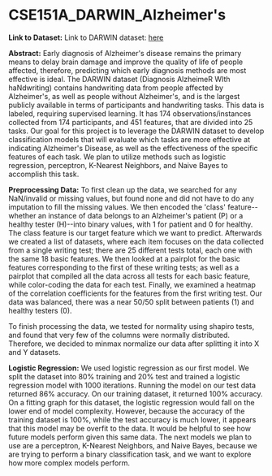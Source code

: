 # CSE151A_DARWIN_Alzheimer's

__Link to Dataset:__
Link to DARWIN dataset: [here](https://archive.ics.uci.edu/dataset/732/darwin)

__Abstract:__
Early diagnosis of Alzheimer's disease remains the primary means to delay brain damage and improve the quality of life of people affected, therefore, predicting which early diagnosis methods are most effective is ideal. The DARWIN dataset (Diagnosis AlzheimeR WIth haNdwriting) contains handwriting data from people affected by Alzheimer's, as well as people without Alzheimer's, and is the largest publicly available in terms of participants and handwriting tasks. This data is labeled, requiring supervised learning. It has 174 observations/instances collected from 174 participants, and 451 features, that are divided into 25 tasks. Our goal for this project is to leverage the DARWIN dataset to develop classification models that will evaluate which tasks are more effective at indicating Alzheimer's Disease, as well as the effectiveness of the specific features of each task. We plan to utilize methods such as logistic regression, perceptron, K-Nearest Neighbors, and Naive Bayes to accomplish this task. 

__Preprocessing Data:__
To first clean up the data, we searched for any NaN/invalid or missing values, but found none and did not have to do any imputation to fill the missing values. We then encoded the 'class' feature--whether an instance of data belongs to an Alzheimer's patient (P) or a healthy tester (H)--into binary values, with 1 for patient and 0 for healthy. The class feature is our target feature which we want to predict. Afterwards we created a list of datasets, where each item focuses on the data collected from a single writing test; there are 25 different tests total, each one with the same 18 basic features. We then looked at a pairplot for the basic features corresponding to the first of these writing tests; as well as a pairplot that compiled all the data across all tests for each basic feature, while color-coding the data for each test. Finally, we examined a heatmap of the correlation coefficients for the features from the first writing test. Our data was balanced, there was a near 50/50 split between patients (1) and healthy testers (0). 

To finish processing the data, we tested for normality using shapiro tests, and found that very few of the columns were normally distributed. Therefore, we decided to minmax normalize our data after splitting it into X and Y datasets. 

__Logistic Regression:__
We used logistic regression as our first model. We split the dataset into 80% training and 20% test and trained a logistic regression model with 1000 iterations. Running the model on our test data returned 86% accuracy. On our training dataset, it returned 100% accuracy. On a fitting graph for this dataset, the logistic regression would fall on the lower end of model complexity. However, because the accuracy of the training dataset is 100%, while the test accuracy is much lower, it appears that this model may be overfit to the data. It would be helpful to see how future models perform given this same data. The next models we plan to use are a perceptron, K-Nearest Neighbors, and Naive Bayes, because we are trying to perform a binary classification task, and we want to explore how more complex models perform.


